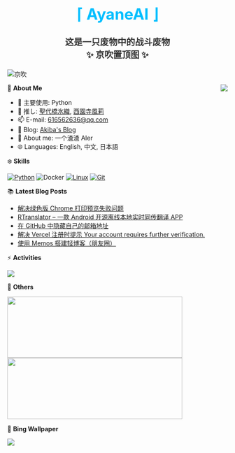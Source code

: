 <div align="center">
  <h1 style="color:#00BFFF;font-size:35px">⌈ AyaneAI ⌋</h1>
  <h3 style="color:#333333;font-size:20px">这是一只废物中的战斗废物<br>✨ 京吹置顶图 ✨</h3>
</div>

![京吹](https://raw.githubusercontent.com/azmiao/azmiao/main/header_img.png)

<a href="https://github.com/AyaneAI">
  <img align="right" src="https://github-readme-stats.vercel.app/api?username=AyaneAI&theme=buefy&show_icons=true&count_private=true" />
</a>

🍓 **About Me**

- 🔭 主要使用: Python
- 🌱 推し: [聖代橋氷織](https://mzh.moegirl.org.cn/zh-hans/%E5%9C%A3%E4%BB%A3%E6%A1%A5%E5%86%B0%E7%BB%87), [西園寺風莉](https://mzh.moegirl.org.cn/%E8%A5%BF%E5%9B%AD%E5%AF%BA%E9%A3%8E%E8%8E%89)
- 📫 E-mail: 616562636@qq.com
- 🍨 Blog: [Akiba's Blog](https://blog.anzu.link)
- 👯 About me: 一个渣渣 AIer
- 🌐 Languages: English, 中文, 日本語

❄️ **Skills**

[![Python](https://img.shields.io/badge/-Python-3776AB?style=flat-square&logo=python&logoColor=ffffff)](https://www.python.org/)
![Docker](https://img.shields.io/badge/Docker-2496ED?style=flat-square&logo=docker&logoColor=ffffff)
[![Linux](https://img.shields.io/badge/-Linux-333333?style=flat-square&logo=linux&logoColor=white)](https://www.linuxfoundation.org/)
[![Git](https://img.shields.io/badge/-Git-f05032?style=flat-square&logo=git&logoColor=white)](https://git-scm.com/)

📚 **Latest Blog Posts**

<!-- BLOG-POST-LIST:START -->
- [解决绿色版 Chrome 打印预览失败问题](https://www.tjsky.net/tutorial/996?pk_campaign=feed&pk_kwd=https-www-tjsky-net-tutorial-996)
- [RTranslator –  一款 Android 开源离线本地实时同传翻译 APP](https://www.tjsky.net/ai/985?pk_campaign=feed&pk_kwd=https-www-tjsky-net-ai-985)
- [在 GitHub 中隐藏自己的邮箱地址](https://www.tjsky.net/tutorial/974?pk_campaign=feed&pk_kwd=https-www-tjsky-net-tutorial-974)
- [解决 Vercel 注册时提示 Your account requires further verification.](https://www.tjsky.net/tutorial/971?pk_campaign=feed&pk_kwd=https-www-tjsky-net-tutorial-971)
- [使用 Memos 搭建轻博客（朋友圈）](https://www.tjsky.net/tutorial/950?pk_campaign=feed&pk_kwd=https-www-tjsky-net-p950)
<!-- BLOG-POST-LIST:END -->

⚡️ **Activities**

<a href="https://github.com/AyaneAI/GPUMonitor">
  <img src="https://github-readme-stats.vercel.app/api/pin/?username=AyaneAI&repo=GPUMonitor&bg_color=30,a6c0fe,f68084&title_color=fff&text_color=fff" />
</a>

🎄 **Others**

<a href="https://github.com/AyaneAI">
  <img width="400" height="140" src="https://card.yuy1n.io/card/76561198344110725/gradient3,en,badge,group">
</a>

<a href="https://github.com/AyaneAI">
  <img width="400" height="140" src="https://github-readme-stats.vercel.app/api/top-langs/?username=AyaneAI&layout=compact&bg_color=30,a6c0fe,f68084&title_color=fff&text_color=fff">
</a>

🗻 **Bing Wallpaper**

<!-- BING-WALLPAPER:START -->
<img src="https://www.bing.com/th?id=OHR.IncaRuinPeru_EN-US1209778539_1920x1080.jpg&rf=LaDigue_1920x1080.jpg&pid=hp">
<!-- BING-WALLPAPER:END -->

